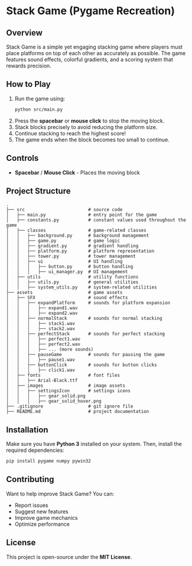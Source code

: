 # Stack Game (Pygame Recreation)

## Overview
Stack Game is a simple yet engaging stacking game where players must place platforms on top of each other as accurately as possible. The game features sound effects, colorful gradients, and a scoring system that rewards precision.

## How to Play
1. Run the game using:
   ```sh
   python src/main.py
   ```
2. Press the **spacebar** or **mouse click** to stop the moving block.
3. Stack blocks precisely to avoid reducing the platform size.
4. Continue stacking to reach the highest score!
5. The game ends when the block becomes too small to continue.

## Controls
- **Spacebar** / **Mouse Click** - Places the moving block

## Project Structure
```
.
├── src                        # source code
│   ├── main.py                # entry point for the game
│   ├── constants.py           # constant values used throughout the game
│   ├── classes                # game-related classes
│   │   ├── background.py      # background management
│   │   ├── game.py            # game logic
│   │   ├── gradient.py        # gradient handling
│   │   ├── platform.py        # platform representation
│   │   ├── tower.py           # tower management
│   │   ├── ui                 # UI handling
│   │   │   ├── button.py      # button handling
│   │   │   ├── ui_manager.py  # UI management
│   ├── utils                  # utility functions
│   │   ├── utils.py           # general utilities
│   │   ├── system_utils.py    # system-related utilities
├── assets                     # game assets
│   ├── SFX                    # sound effects
│   │   ├── expandPlatform     # sounds for platform expansion
│   │   │   ├── expand1.wav
│   │   │   ├── expand2.wav
│   │   ├── normalStack        # sounds for normal stacking
│   │   │   ├── stack1.wav
│   │   │   ├── stack2.wav
│   │   ├── perfectStack       # sounds for perfect stacking
│   │   │   ├── perfect1.wav
│   │   │   ├── perfect2.wav
│   │   │   ├── ... (more sounds)
│   │   ├── pauseGame          # sounds for pausing the game
│   │   │   ├── pause1.wav
│   │   ├── buttonClick        # sounds for button clicks
│   │   │   ├── click1.wav
│   ├── fonts                  # font files
│   │   ├── Arial-Black.ttf
│   ├── images                 # image assets
│   │   ├── settingsIcon       # settings icons
│   │   │   ├── gear_solid.png
│   │   │   ├── gear_solid_hover.png
├── .gitignore                 # git ignore file
├── README.md                  # project documentation
```

## Installation
Make sure you have **Python 3** installed on your system. Then, install the required dependencies:

```sh
pip install pygame numpy pywin32
```

## Contributing
Want to help improve Stack Game? You can:
- Report issues
- Suggest new features
- Improve game mechanics
- Optimize performance

## License
This project is open-source under the **MIT License**.

